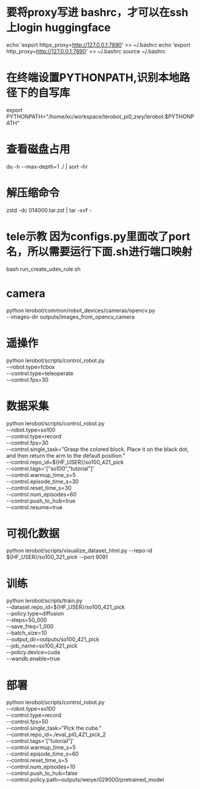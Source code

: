 
# 要将proxy写进 bashrc，才可以在ssh上login huggingface
echo 'export https_proxy=http://127.0.0.1:7890' >> ~/.bashrc
echo 'export http_proxy=http://127.0.0.1:7890' >> ~/.bashrc
source ~/.bashrc

# 在终端设置PYTHONPATH,识别本地路径下的自写库
export PYTHONPATH="/home/kc/workspace/lerobot_pi0_zwy/lerobot:$PYTHONPATH"

# 查看磁盘占用
du -h --max-depth=1 ./ | sort -hr
# 解压缩命令
zstd -dc 014000.tar.zst | tar -xvf -  

# tele示教 因为configs.py里面改了port名，所以需要运行下面.sh进行端口映射
bash run_create_udev_rule.sh

# camera
python lerobot/common/robot_devices/cameras/opencv.py \
    --images-dir outputs/images_from_opencv_camera

# 遥操作
python lerobot/scripts/control_robot.py \
    --robot.type=fcbox \
    --control.type=teleoperate \
    --control.fps=30

# 数据采集
python lerobot/scripts/control_robot.py \
  --robot.type=so100 \
  --control.type=record \
  --control.fps=30 \
  --control.single_task="Grasp the colored block, Place it on the black dot, and then return the arm to the default position." \
  --control.repo_id=${HF_USER}/so100_421_pick \
  --control.tags='["so100","tutorial"]' \
  --control.warmup_time_s=5 \
  --control.episode_time_s=30 \
  --control.reset_time_s=30 \
  --control.num_episodes=60 \
  --control.push_to_hub=true \
  --control.resume=true

# 可视化数据
python lerobot/scripts/visualize_dataset_html.py --repo-id ${HF_USER}/so100_321_pick --port 9091

# 训练
python lerobot/scripts/train.py \
  --dataset.repo_id=${HF_USER}/so100_421_pick \
  --policy.type=diffusion \
  --steps=50_000 \
  --save_freq=1_000 \
  --batch_size=10 \
  --output_dir=outputs/so100_421_pick \
  --job_name=so100_421_pick \
  --policy.device=cuda \
  --wandb.enable=true

# 部署
python lerobot/scripts/control_robot.py \
  --robot.type=so100 \
  --control.type=record \
  --control.fps=50 \
  --control.single_task="Pick the cube." \
  --control.repo_id=./eval_pi0_421_pick_2 \
  --control.tags='["tutorial"]' \
  --control.warmup_time_s=5 \
  --control.episode_time_s=60 \
  --control.reset_time_s=5 \
  --control.num_episodes=10 \
  --control.push_to_hub=false \
  --control.policy.path=outputs/weiye/029000/pretrained_model
